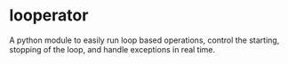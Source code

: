 # looperator
A python module to easily run loop based operations, control the starting, stopping of the loop, and handle exceptions in real time.
